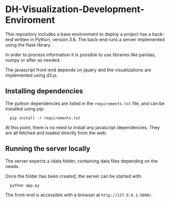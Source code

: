 # DH-Visualization-Development-Enviroment
This repository includes a base environment to deploy a project has a back-end written in Python, version 3.6. The back-end runs a server implemented using the flask library.

In order to process information it is possible to use libraries like pandas, numpy or after as needed.

The javascript front-end depends on jquery and the visualizations are implemented using d3.js.

## Installing dependencies

The python dependencies are listed in the `requirements.txt` file, and can be installed using pip:
```
  pip install -r requirements.txt
```
At this point, there is no need to install any javascript dependencies.
They are all fetched and loaded directly from the web.

## Running the server locally
The server expects a /data folder, containing data files depending on the needs. 

Once the folder has been created, the server can be started with:
```
  python app.py
```
The front-end is accessible with a browser at `http://127.0.0.1:5000/`.
